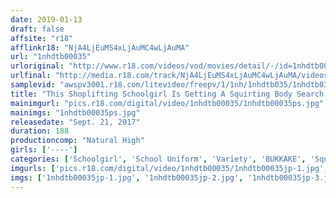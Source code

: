 ```yaml
---
date: 2019-01-13
draft: false
affsite: "r18"
afflinkr18: "NjA4LjEuMS4xLjAuMC4wLjAuMA"
url: "1nhdtb00035"
urloriginal: "http://www.r18.com/videos/vod/movies/detail/-/id=1nhdtb00035"
urlfinal: "http://media.r18.com/track/NjA4LjEuMS4xLjAuMC4wLjAuMA/videos/vod/movies/detail/-/id=1nhdtb00035"
samplevid: "awspv3001.r18.com/litevideo/freepv/1/1nh/1nhdtb035/1nhdtb035_dmb_w.mp4"
title: "This Shoplifting Schoolgirl Is Getting A Squirting Body Search So Hardcore That She Can Barely Stand Up"
mainimgurl: "pics.r18.com/digital/video/1nhdtb00035/1nhdtb00035ps.jpg"
mainimgs: "1nhdtb00035ps.jpg"
releasedate: "Sept. 21, 2017"
duration: 188
productioncomp: "Natural High"
girls: ['----']
categories: ['Schoolgirl', 'School Uniform', 'Variety', 'BUKKAKE', 'Squirting', 'Hi-Def']
imgurls: ['pics.r18.com/digital/video/1nhdtb00035/1nhdtb00035jp-1.jpg', 'pics.r18.com/digital/video/1nhdtb00035/1nhdtb00035jp-2.jpg', 'pics.r18.com/digital/video/1nhdtb00035/1nhdtb00035jp-3.jpg', 'pics.r18.com/digital/video/1nhdtb00035/1nhdtb00035jp-4.jpg', 'pics.r18.com/digital/video/1nhdtb00035/1nhdtb00035jp-5.jpg', 'pics.r18.com/digital/video/1nhdtb00035/1nhdtb00035jp-6.jpg', 'pics.r18.com/digital/video/1nhdtb00035/1nhdtb00035jp-7.jpg', 'pics.r18.com/digital/video/1nhdtb00035/1nhdtb00035jp-8.jpg', 'pics.r18.com/digital/video/1nhdtb00035/1nhdtb00035jp-9.jpg', 'pics.r18.com/digital/video/1nhdtb00035/1nhdtb00035jp-10.jpg', 'pics.r18.com/digital/video/1nhdtb00035/1nhdtb00035jp-11.jpg', 'pics.r18.com/digital/video/1nhdtb00035/1nhdtb00035jp-12.jpg', 'pics.r18.com/digital/video/1nhdtb00035/1nhdtb00035jp-13.jpg', 'pics.r18.com/digital/video/1nhdtb00035/1nhdtb00035jp-14.jpg', 'pics.r18.com/digital/video/1nhdtb00035/1nhdtb00035jp-15.jpg', 'pics.r18.com/digital/video/1nhdtb00035/1nhdtb00035jp-16.jpg', 'pics.r18.com/digital/video/1nhdtb00035/1nhdtb00035jp-17.jpg', 'pics.r18.com/digital/video/1nhdtb00035/1nhdtb00035jp-18.jpg', 'pics.r18.com/digital/video/1nhdtb00035/1nhdtb00035jp-19.jpg', 'pics.r18.com/digital/video/1nhdtb00035/1nhdtb00035jp-20.jpg']
imgs: ['1nhdtb00035jp-1.jpg', '1nhdtb00035jp-2.jpg', '1nhdtb00035jp-3.jpg', '1nhdtb00035jp-4.jpg', '1nhdtb00035jp-5.jpg', '1nhdtb00035jp-6.jpg', '1nhdtb00035jp-7.jpg', '1nhdtb00035jp-8.jpg', '1nhdtb00035jp-9.jpg', '1nhdtb00035jp-10.jpg', '1nhdtb00035jp-11.jpg', '1nhdtb00035jp-12.jpg', '1nhdtb00035jp-13.jpg', '1nhdtb00035jp-14.jpg', '1nhdtb00035jp-15.jpg', '1nhdtb00035jp-16.jpg', '1nhdtb00035jp-17.jpg', '1nhdtb00035jp-18.jpg', '1nhdtb00035jp-19.jpg', '1nhdtb00035jp-20.jpg']
---
```

